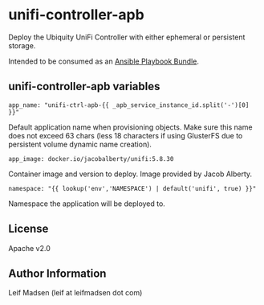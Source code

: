 unifi-controller-apb
=========

Deploy the Ubiquity UniFi Controller with either ephemeral or persistent
storage.

Intended to be consumed as an [Ansible Playbook
Bundle](http://automationbroker.io).

unifi-controller-apb variables
--------------

    app_name: "unifi-ctrl-apb-{{ _apb_service_instance_id.split('-')[0] }}"

Default application name when provisioning objects. Make sure this name does
not exceed 63 chars (less 18 characters if using GlusterFS due to persistent
volume dynamic name creation).

    app_image: docker.io/jacobalberty/unifi:5.8.30

Container image and version to deploy. Image provided by Jacob Alberty.

    namespace: "{{ lookup('env','NAMESPACE') | default('unifi', true) }}"

Namespace the application will be deployed to.

License
-------

Apache v2.0

Author Information
------------------

Leif Madsen (leif at leifmadsen dot com)
